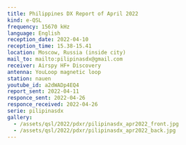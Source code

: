 ```yaml
---
title: Philippines DX Report of April 2022
kind: e-QSL
frequency: 15670 kHz
language: English
reception_date: 2022-04-10
reception_time: 15.38-15.41
location: Moscow, Russia (inside city)
mail_to: mailto:pilipinasdx@gmail.com
receiver: Airspy HF+ Discovery
antenna: YouLoop magnetic loop
station: nauen
youtube_id: a2dWADp4EQ4
report_sent: 2022-04-11
responce_sent: 2022-04-26
responce_received: 2022-04-26
serie: pilipinasdx
gallery:
  - /assets/qsl/2022/pdxr/pilipinasdx_apr2022_front.jpg
  - /assets/qsl/2022/pdxr/pilipinasdx_apr2022_back.jpg
---
```

